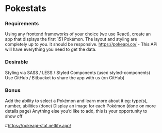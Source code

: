 # Pokestats

### Requirements
Using any frontend frameworks of your choice (we use React),
create an app that displays the first 151 Pokémon.
The layout and styling are completely up to you.
It should be responsive.
https://pokeapi.co/ - This API will have everything you need to
get the data.

### Desirable
Styling via SASS / LESS / Styled Components (used styled-components)
Use GitHub / Bitbucket to share the app with us (on GitHub)

### Bonus
Add the ability to select a Pokémon and learn more about it eg:
type(s), number, abilities (done)
Display an image for each Pokémon (done on more details page)
Anything else you’d like to add, this is your opportunity to show
off


#https://pokeapi-stat.netlify.app/
